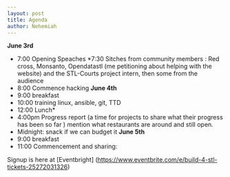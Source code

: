 ```yaml
---
layout: post
title: Agenda
author: Nehemiah
---
```



__June 3rd__ 
* 7:00 Opening Speaches
*7:30 Sitches from community members :  Red cross, Monsanto, Opendatastl (me petitioning about helping with the website) and  the STL-Courts project intern, then some from  the audience
* 8:00 Commence hacking
__June 4th__
* 9:00 breakfast   
* 10:00 training linux, ansible, git, TTD 
* 12:00 Lunch*
* 4:00pm Progress report (a time for projects to share what their progress has been so far ) mention what restaurants are around and still open. 
* Midnight: snack if we can budget it
__June 5th__ 
* 9:00 breakfast  
* 11:00 Commencement and sharing: 

Signup is here at [Eventbright] (https://www.eventbrite.com/e/build-4-stl-tickets-25272031326)
